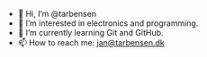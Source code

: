 - 👋 Hi, I’m @tarbensen
- 👀 I’m interested in electronics and programming.
- 🌱 I’m currently learning Git and GitHub.
- 📫 How to reach me: jan@tarbensen.dk

<!---
tarbensen/tarbensen is a ✨ special ✨ repository because its `README.md` (this file) appears on your GitHub profile.
You can click the Preview link to take a look at your changes.
--->
